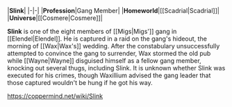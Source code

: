 |**Slink**|
|-|-|
|**Profession**|Gang Member|
|**Homeworld**|[[Scadrial\|Scadrial]]|
|**Universe**|[[Cosmere\|Cosmere]]|

**Slink** is one of the eight members of [[Migs\|Migs']] gang in [[Elendel\|Elendel]].
He is captured in a raid on the gang's hideout, the morning of [[Wax\|Wax's]] wedding. After the constabulary unsuccessfully attempted to convince the gang to surrender, Wax stormed the old pub while [[Wayne\|Wayne]] disguised himself as a fellow gang member, knocking out several thugs, including Slink.
It is unknown whether Slink was executed for his crimes, though Waxillium advised the gang leader that those captured wouldn't be hung if he got his way.



https://coppermind.net/wiki/Slink